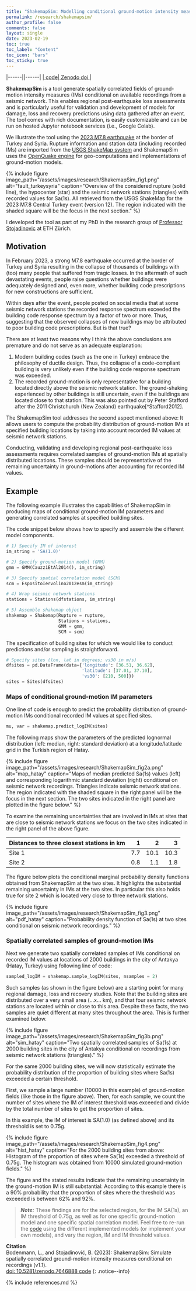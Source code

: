```yaml
---
title: "ShakemapSim: Modelling conditional ground-motion intensity measures"
permalink: /research/shakemapsim/
author_profile: false
comments: false
layout: single
date: 2023-02-19
toc: true
toc_label: "Content"
toc_icon: "bars"  
toc_sticky: true 
---
```


|------||------|
|<a class="btn btn--primary" href="https://github.com/bodlukas/ground-motion-simulation-shakemap"> <i class="fa fa-code" aria-hidden="true"></i> code</a>|<a class="btn btn--primary" href="https://doi.org/10.5281/zenodo.7646888"> <i class="fa fa-link fa-lg"></i> Zenodo doi </a>|

**ShakemapSim** is a tool generate spatially correlated fields of ground-motion intensity measures (IMs) conditional on available recordings from a seismic network. This enables regional post-earthquake loss assessments and is particularly useful for validation and development of models for damage, loss and recovery predictions using data gathered after an event. The tool comes with rich documentation, is easily customizable and can be run on hosted Jupyter notebook services (i.e., Google Colab). 

We illustrate the tool using the [2023 M7.8 earthquake](https://earthquake.usgs.gov/earthquakes/eventpage/us6000jllz/executive) at the border of Turkey and Syria. Rupture information and station data (including recorded IMs) are imported from the [USGS ShakeMap system](https://earthquake.usgs.gov/data/shakemap/) and ShakemapSim uses the [OpenQuake engine](https://github.com/gem/oq-engine#openquake-engine) for geo-computations and implementations of ground-motion models. 

{% include figure image_path="/assets/images/research/ShakemapSim_fig1.png" alt="fault_turkeysyria" caption="Overview of the considered rupture (solid line), the hypocenter (star) and the seismic network stations (triangles) with recorded values for Sa(1s). All retrieved from the USGS ShakeMap for the 2023 M7.8 Central Turkey event (version 12). The region indicated with the shaded square will be the focus in the next section." %}

I developed the tool as part of my PhD in the research group of [Professor Stojadinovic](https://stojadinovic.ibk.ethz.ch/) at ETH Zürich. 

## Motivation
In February 2023, a strong M7.8 earthquake occurred at the border of Turkey and Syria resulting in the collapse of thousands of buildings with (too) many people that suffered from tragic losses. In the aftermath of such devastating events, people raise questions whether buildings were adequately designed and, even more, whether building code prescriptions for new constructions are sufficient.

Within days after the event, people posted on social media that at some seismic network stations the recorded response spectrum exceeded the building code response spectrum by a factor of two or more. Thus, suggesting that the observed collapses of new buildings may be attributed to poor building code prescriptions. But is that true?

There are at least two reasons why I think the above conclusions are premature and do not serve as an adequate explanation: 
1. Modern building codes (such as the one in Turkey) embrace the philosophy of ductile design. Thus, the collapse of a code-compliant building is very unlikely even if the building code response spectrum was exceeded. 
2. The recorded ground-motion is only representative for a building located directly above the seismic network station. The ground-shaking experienced by other buildings is still uncertain, even if the buildings are located close to that station. This was also pointed out by Peter Stafford after the 2011 Christchurch (New Zealand) earthquake[^Stafford2012].

The ShakemapSim tool addresses the second aspect mentioned above: It allows users to compute the probability distribution of ground-motion IMs at specified building locations by taking into account recorded IM values at seismic network stations. 

Conducting, validating and developing regional post-earthquake loss assessments requires correlated samples of ground-motion IMs at spatially distributed locations. These samples should be representative of the remaining uncertainty in ground-motions after accounting for recorded IM values. 

## Example

The following example illustrates the capabilities of ShakemapSim in producing maps of conditional ground-motion IM parameters and generating correlated samples at specified building sites. 

The code snippet below shows how to specify and assemble the different model components. 

```python
# 1) Specify IM of interest
im_string = 'SA(1.0)'

# 2) Specify ground-motion model (GMM)
gmm = GMM(CauzziEtAl2014(), im_string)

# 3) Specify spatial correlation model (SCM)
scm = EspositoIervolino2012esm(im_string)

# 4) Wrap seismic network stations
stations = Stations(dfstations, im_string)

# 5) Assemble shakemap object
shakemap = Shakemap(Rupture = rupture, 
                    Stations = stations,
                    GMM = gmm,
                    SCM = scm)
```

The specification of building sites for which we would like to conduct predictions and/or sampling is straightforward.

```python
# Specify sites (lon, lat in degrees; vs30 in m/s)
dfsites = pd.DataFrame(data={'longitude': [36.51, 36.62], 
                             'latitude': [37.01, 37.10],
                             'vs30': [210, 500]})
sites = Sites(dfsites)
```

### Maps of conditional ground-motion IM parameters

One line of code is enough to predict the probability distribution of ground-motion IMs conditional recorded IM values at specified sites.  
```python
mu, var = shakemap.predict_logIM(sites)
```
The following maps show the parameters of the predicted lognormal distribution (left: median, right: standard deviation) at a longitude/latitude grid in the Turkish region of Hatay. 

{% include figure image_path="/assets/images/research/ShakemapSim_fig2a.png" alt="map_hatay" caption="Maps of median predicted Sa(1s) values (left) and corresponding logarithmic standard deviation (right) conditional on seismic network recordings. Triangles indicate seismic network stations. The region indicated with the shaded square in the right panel will be the focus in the next section. The two sites indicated in the right panel are plotted in the figure below." %}

To examine the remaining uncertainties that are involved in IMs at sites that are close to seismic network stations we focus on the two sites indicated in the right panel of the above figure. 

| Distances to three closest stations in km | 1 | 2| 3|
|  :---        |    ---:   |    ---:   |    ---:   |
| Site 1 | 7.7 | 10.1 | 10.3 |
| Site 2 | 0.8 | 1.1 | 1.8 |

The figure below plots the conditional marginal probability density functions obtained from ShakemapSim at the two sites. It highlights the substantial remaining uncertainty in IMs at the two sites. In particular this also holds true for site 2 which is located very close to three network stations.

{% include figure image_path="/assets/images/research/ShakemapSim_fig3.png" alt="pdf_hatay" caption="Probability density function of Sa(1s) at two sites conditional on seismic network recordings." %}

### Spatially correlated samples of ground-motion IMs

Next we generate two spatially correlated samples of IMs conditional on recorded IM values at locations of 2000 buildings in the city of Antakya (Hatay, Turkey) using following line of code:
```python
sampled_logIM = shakemap.sample_logIM(sites, nsamples = 2)
```
Such samples (as shown in the figure below) are a starting point for many regional damage, loss and recovery studies. Note that the building sites are distributed over a very small area (...x... km), and that four seismic network stations are located within or close to this area. Despite these facts, the two samples are quiet different at many sites throughout the area. This is further examined below.

{% include figure image_path="/assets/images/research/ShakemapSim_fig3b.png" alt="sim_hatay" caption="Two spatially correlated samples of Sa(1s) at 2000 building sites in the city of Antakya conditional on recordings from seismic network stations (triangles)." %}

For the same 2000 building sites, we will now statistically estimate the probability distribution of the proportion of building sites where Sa(1s) exceeded a certain threshold. 

First, we sample a large number (10000 in this example) of ground-motion fields (like those in the figure above). Then, for each sample, we count the number of sites where the IM of interest threshold was exceeded and divide by the total number of sites to get the proportion of sites. 

In this example, the IM of interest is SA(1.0) (as defined above) and its threshold is set to 0.75g.

{% include figure image_path="/assets/images/research/ShakemapSim_fig4.png" alt="hist_hatay" caption="For the 2000 building sites from above: Histogram of the proportion of sites where Sa(1s) exceeded a threshold of 0.75g. The histogram was obtained from 10000 simulated ground-motion fields." %}

The figure and the stated results indicate that the remaining uncertainty in the ground-motion IM is still substantial: According to this example there is a 90% probability that the proportion of sites where the threshold was exceeded is between 62% and 92%.

> **_Note:_** These findings are for the selected region, for the IM SA(1s), an IM threshold of 0.75g, as well as for one specific ground-motion model and one specific spatial correlation model. Feel free to re-run the [code](https://github.com/bodlukas/ground-motion-simulation-shakemap) using the different implemented models (or implement your own models), and vary the region, IM and IM threshold values. 

**Citation** <br /> Bodenmann, L., and Stojadinović, B. (2023): ShakemapSim: Simulate spatially correlated ground-motion intensity measures conditional on recordings (v1.1). <br /> <a class="btn btn--primary" href="https://doi.org/10.5281/zenodo.7646888"> <i class="fa fa-file-link fa-lg"></i> doi: 10.5281/zenodo.7646888 </a> <a class="btn btn--primary" href="https://github.com/bodlukas/ground-motion-simulation-shakemap"> <i class="fa fa-code" aria-hidden="true"></i> code</a>
{: .notice--info}

{% include references.md %}
